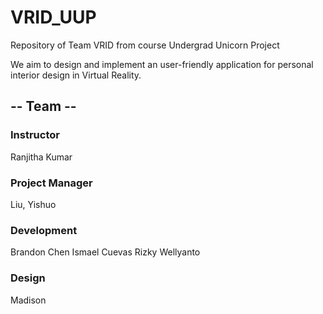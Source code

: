 # VRID_UUP
Repository of Team VRID
from course Undergrad Unicorn Project

We aim to design and implement an user-friendly application for personal interior design in Virtual Reality.

## -- Team --
### Instructor
  Ranjitha Kumar
### Project Manager
  Liu, Yishuo
### Development
  Brandon Chen
  Ismael Cuevas
  Rizky Wellyanto
### Design
  Madison
